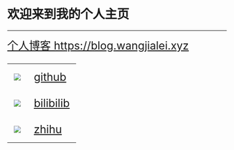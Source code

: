 # 欢迎来到我的个人主页

<hr>

<div style="font-size:25px;">
  <a href="https://github.com/wjl-lab">个人博客 https://blog.wangjialei.xyz</a> 
</div>
 
<p>
  
<table style="font-size:25px;" cellspacing="10">  
  <tr>
    <td style="padding:15px;">
      <img src="./gtihub.ico" style="zoom:100%;"/>
    </td>
    <td style="padding:15px;">
      <a href="https://github.com/wjl-lab">github</a>
    </td>
  </tr>
  
  <tr>
    <td style="padding:15px;">
      <img src="./bilibili.ico" style="zoom:100%;"/>
    </td>
    <td style="padding:15px;">
      <a href="https://space.bilibili.com/433694656">bilibilib</a> 
    </td>
  </tr>
  
  <tr>
    <td style="padding:15px;">
      <img src="./zhihu.ico" style="zoom:100%;"/>
    </td>
    <td style="padding:15px;">
      <a href="https://www.zhihu.com/people/zao-zao-zao-63-70">zhihu</a>   
    </td>
  </tr>
  
</table>




